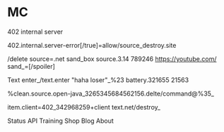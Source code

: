 MC
==


402 internal server

402.internal.server-error[/true]=allow/source_destroy.site

/delete source=.net sand_box source.3.14 789246 https://youtube.com/ sand_=[/spoiler]

Text enter_/text.enter "haha loser"_%23 battery.321655 21563

%clean.source.open-java_3265345684562156.delte/command@%35_
 
item.client=402_342968259+client text.net/destroy_

Status
API
Training
Shop
Blog
About
